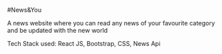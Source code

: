 #News&You

A news website where you can read any news of your favourite category and be updated with the new world

Tech Stack used: React JS, Bootstrap, CSS, News Api
